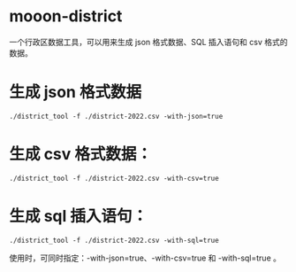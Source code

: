# mooon-district

一个行政区数据工具，可以用来生成 json 格式数据、SQL 插入语句和 csv 格式的数据。

# 生成 json 格式数据

```shell
./district_tool -f ./district-2022.csv -with-json=true
```

# 生成 csv 格式数据：

```shell
./district_tool -f ./district-2022.csv -with-csv=true
```

# 生成 sql 插入语句：

```shell
./district_tool -f ./district-2022.csv -with-sql=true
```

使用时，可同时指定：-with-json=true、-with-csv=true 和 -with-sql=true 。

